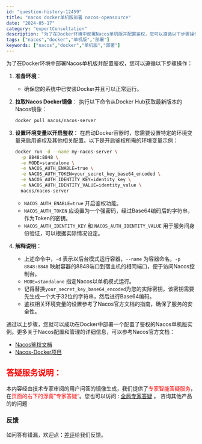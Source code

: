 ```yaml
---
id: "question-history-12459"
title: "nacos docker单机版部署 nacos-opensource"
date: "2024-05-17"
category: "expertConsultation"
description: "为了在Docker环境中部署Nacos单机版并配置鉴权，您可以遵循以下步骤操作：1. **准备环境**：   - 确保您的系统中已安装Docker并且可以正常运行。2. **拉取Nacos Docker镜像**：   执行以下命令从Docker Hub获取最新版本的Nacos镜像：   ```bas"
tags: ["nacos","docker","单机版","部署"]
keywords: ["nacos","docker","单机版","部署"]
---
```


为了在Docker环境中部署Nacos单机版并配置鉴权，您可以遵循以下步骤操作：

1. **准备环境**：
   - 确保您的系统中已安装Docker并且可以正常运行。

2. **拉取Nacos Docker镜像**：
   执行以下命令从Docker Hub获取最新版本的Nacos镜像：
   ```bash
   docker pull nacos/nacos-server
   ```

3. **设置环境变量以开启鉴权**：
   在启动Docker容器时，您需要设置特定的环境变量来启用鉴权及其他相关配置。以下是开启鉴权所需的环境变量示例：
   ```bash
   docker run -d --name my-nacos-server \
     -p 8848:8848 \
     -e MODE=standalone \
     -e NACOS_AUTH_ENABLE=true \
     -e NACOS_AUTH_TOKEN=your_secret_key_base64_encoded \
     -e NACOS_AUTH_IDENTITY_KEY=identity_key \
     -e NACOS_AUTH_IDENTITY_VALUE=identity_value \
     nacos/nacos-server
   ```
   - `NACOS_AUTH_ENABLE=true` 开启鉴权功能。
   - `NACOS_AUTH_TOKEN` 应设置为一个强密码，经过Base64编码后的字符串，作为Token的密钥。
   - `NACOS_AUTH_IDENTITY_KEY` 和 `NACOS_AUTH_IDENTITY_VALUE` 用于服务间身份验证，可以根据实际情况设定。

4. **解释说明**：
   - 上述命令中，`-d` 表示以后台模式运行容器，`--name` 为容器命名，`-p 8848:8848` 映射容器的8848端口到宿主机的相同端口，便于访问Nacos控制台。
   - `MODE=standalone` 指定Nacos以单机模式运行。
   - 记得替换`your_secret_key_base64_encoded`为您的实际密钥，该密钥需要先生成一个大于32位的字符串，然后进行Base64编码。
   - 鉴权相关环境变量的设置参考了Nacos官方文档的指南，确保了服务的安全性。

通过以上步骤，您就可以成功在Docker中部署一个配置了鉴权的Nacos单机版实例。更多关于Nacos配置和管理的详细信息，可以参考Nacos官方文档：
- [Nacos鉴权文档](https://nacos.io/docs/latest/guide/user/auth/)
- [Nacos-Docker项目](https://github.com/nacos-group/nacos-docker)
## <font color="#FF0000">答疑服务说明：</font> 

本内容经由技术专家审阅的用户问答的镜像生成，我们提供了<font color="#FF0000">专家智能答疑服务</font>，在<font color="#FF0000">页面的右下的浮窗”专家答疑“</font>。您也可以访问 : [全局专家答疑](https://opensource.alibaba.com/chatBot) 。 咨询其他产品的的问题

### 反馈
如问答有错漏，欢迎点：[差评](https://ai.nacos.io/user/feedbackByEnhancerGradePOJOID?enhancerGradePOJOId=13838)给我们反馈。
